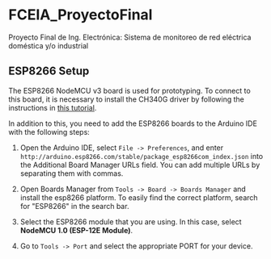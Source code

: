 # FCEIA_ProyectoFinal
Proyecto Final de Ing. Electrónica: Sistema de monitoreo de red eléctrica doméstica y/o industrial

## ESP8266 Setup
The ESP8266 NodeMCU v3 board is used for prototyping. To connect to this board, it is necessary to install the CH340G driver by following the instructions in  [this tutorial](https://www.instructables.com/Instalar-driver-para-CH340G/).

In addition to this, you need to add the ESP8266 boards to the Arduino IDE with the following steps:

1. Open the Arduino IDE, select `File -> Preferences`, and enter `http://arduino.esp8266.com/stable/package_esp8266com_index.json` into the Additional Board Manager URLs field. You can add multiple URLs by separating them with commas.

2. Open Boards Manager from `Tools -> Board -> Boards Manager` and install the esp8266 platform. To easily find the correct platform, search for "ESP8266" in the search bar.

3. Select the ESP8266 module that you are using. In this case, select **NodeMCU 1.0 (ESP-12E Module)**.

4. Go to `Tools -> Port` and select the appropriate PORT for your device.